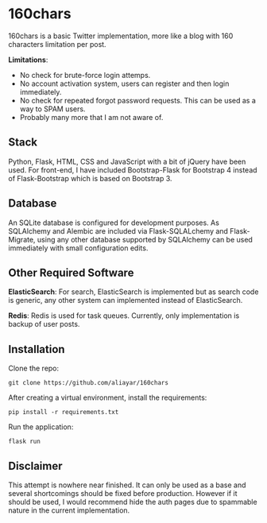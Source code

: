 # 160chars

160chars is a basic Twitter implementation, more like a blog with 160 characters limitation per post.

**Limitations**:

 - No check for brute-force login attemps.
 - No account activation system, users can register and then login immediately.
 - No check for repeated forgot password requests. This can be used as a way to SPAM users.
 - Probably many more that I am not aware of.

## Stack

Python, Flask, HTML, CSS and JavaScript with a bit of jQuery have been used. 
For front-end, I have included Bootstrap-Flask for Bootstrap 4 instead of Flask-Bootstrap which is based on Bootstrap 3.

## Database

An SQLite database is configured for development purposes. As SQLAlchemy and Alembic are included via Flask-SQLALchemy and Flask-Migrate, using any other database supported by SQLAlchemy can be used immediately with small configuration edits.

## Other Required Software

**ElasticSearch**:
For search, ElasticSearch is implemented but as search code is generic, any other system can implemented instead of ElasticSearch.

**Redis**:
Redis is used for task queues. Currently, only implementation is backup of user posts.

## Installation

Clone the repo:

    git clone https://github.com/aliayar/160chars
  
After creating a virtual environment, install the requirements:

    pip install -r requirements.txt

Run the application:

    flask run

## Disclaimer

This attempt is nowhere near finished. It can only be used as a base and several shortcomings should be fixed before production. However if it should be used, I would recommend hide the auth pages due to spammable nature in the current implementation.
